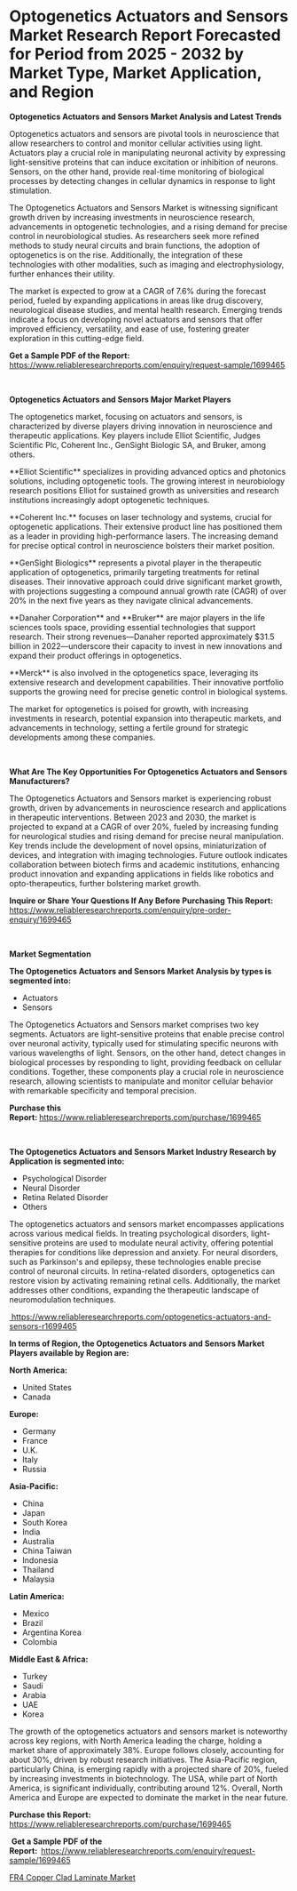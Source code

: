 <p><h1>Optogenetics Actuators and Sensors Market Research Report Forecasted for Period from 2025 -  2032 by Market Type, Market Application, and Region</h1></p><p><strong>Optogenetics Actuators and Sensors Market Analysis and Latest Trends</strong></p>
<p><p>Optogenetics actuators and sensors are pivotal tools in neuroscience that allow researchers to control and monitor cellular activities using light. Actuators play a crucial role in manipulating neuronal activity by expressing light-sensitive proteins that can induce excitation or inhibition of neurons. Sensors, on the other hand, provide real-time monitoring of biological processes by detecting changes in cellular dynamics in response to light stimulation.</p><p>The Optogenetics Actuators and Sensors Market is witnessing significant growth driven by increasing investments in neuroscience research, advancements in optogenetic technologies, and a rising demand for precise control in neurobiological studies. As researchers seek more refined methods to study neural circuits and brain functions, the adoption of optogenetics is on the rise. Additionally, the integration of these technologies with other modalities, such as imaging and electrophysiology, further enhances their utility.</p><p>The market is expected to grow at a CAGR of 7.6% during the forecast period, fueled by expanding applications in areas like drug discovery, neurological disease studies, and mental health research. Emerging trends indicate a focus on developing novel actuators and sensors that offer improved efficiency, versatility, and ease of use, fostering greater exploration in this cutting-edge field.</p></p>
<p><strong>Get a Sample PDF of the Report:&nbsp;</strong> <a href="https://www.reliableresearchreports.com/enquiry/request-sample/1699465?utm_campaign=2331&utm_medium=2&utm_source=Github&utm_content=ia&utm_term=11022025&utm_id=optogenetics-actuators-and-sensors">https://www.reliableresearchreports.com/enquiry/request-sample/1699465</a></p>
<p>&nbsp;</p>
<p><strong>Optogenetics Actuators and Sensors Major Market Players</strong></p>
<p><p>The optogenetics market, focusing on actuators and sensors, is characterized by diverse players driving innovation in neuroscience and therapeutic applications. Key players include Elliot Scientific, Judges Scientific Plc, Coherent Inc., GenSight Biologic SA, and Bruker, among others.</p><p>**Elliot Scientific** specializes in providing advanced optics and photonics solutions, including optogenetic tools. The growing interest in neurobiology research positions Elliot for sustained growth as universities and research institutions increasingly adopt optogenetic techniques.</p><p>**Coherent Inc.** focuses on laser technology and systems, crucial for optogenetic applications. Their extensive product line has positioned them as a leader in providing high-performance lasers. The increasing demand for precise optical control in neuroscience bolsters their market position.</p><p>**GenSight Biologics** represents a pivotal player in the therapeutic application of optogenetics, primarily targeting treatments for retinal diseases. Their innovative approach could drive significant market growth, with projections suggesting a compound annual growth rate (CAGR) of over 20% in the next five years as they navigate clinical advancements.</p><p>**Danaher Corporation** and **Bruker** are major players in the life sciences tools space, providing essential technologies that support research. Their strong revenues—Danaher reported approximately $31.5 billion in 2022—underscore their capacity to invest in new innovations and expand their product offerings in optogenetics.</p><p>**Merck** is also involved in the optogenetics space, leveraging its extensive research and development capabilities. Their innovative portfolio supports the growing need for precise genetic control in biological systems.</p><p>The market for optogenetics is poised for growth, with increasing investments in research, potential expansion into therapeutic markets, and advancements in technology, setting a fertile ground for strategic developments among these companies.</p></p>
<p>&nbsp;</p>
<p><strong>What Are The Key Opportunities For Optogenetics Actuators and Sensors Manufacturers?</strong></p>
<p><p>The Optogenetics Actuators and Sensors market is experiencing robust growth, driven by advancements in neuroscience research and applications in therapeutic interventions. Between 2023 and 2030, the market is projected to expand at a CAGR of over 20%, fueled by increasing funding for neurological studies and rising demand for precise neural manipulation. Key trends include the development of novel opsins, miniaturization of devices, and integration with imaging technologies. Future outlook indicates collaboration between biotech firms and academic institutions, enhancing product innovation and expanding applications in fields like robotics and opto-therapeutics, further bolstering market growth.</p></p>
<p><strong>Inquire or Share Your Questions If Any Before Purchasing This Report:</strong> <a href="https://www.reliableresearchreports.com/enquiry/pre-order-enquiry/1699465?utm_campaign=2331&utm_medium=2&utm_source=Github&utm_content=ia&utm_term=11022025&utm_id=optogenetics-actuators-and-sensors">https://www.reliableresearchreports.com/enquiry/pre-order-enquiry/1699465</a></p>
<p>&nbsp;</p>
<p><strong>Market Segmentation</strong></p>
<p><strong>The Optogenetics Actuators and Sensors Market Analysis by types is segmented into:</strong></p>
<p><ul><li>Actuators</li><li>Sensors</li></ul></p>
<p><p>The Optogenetics Actuators and Sensors market comprises two key segments. Actuators are light-sensitive proteins that enable precise control over neuronal activity, typically used for stimulating specific neurons with various wavelengths of light. Sensors, on the other hand, detect changes in biological processes by responding to light, providing feedback on cellular conditions. Together, these components play a crucial role in neuroscience research, allowing scientists to manipulate and monitor cellular behavior with remarkable specificity and temporal precision.</p></p>
<p><strong>Purchase this Report:&nbsp;</strong><a href="https://www.reliableresearchreports.com/purchase/1699465?utm_campaign=2331&utm_medium=2&utm_source=Github&utm_content=ia&utm_term=11022025&utm_id=optogenetics-actuators-and-sensors">https://www.reliableresearchreports.com/purchase/1699465</a></p>
<p>&nbsp;</p>
<p><strong>The Optogenetics Actuators and Sensors Market Industry Research by Application is segmented into:</strong></p>
<p><ul><li>Psychological Disorder</li><li>Neural Disorder</li><li>Retina Related Disorder</li><li>Others</li></ul></p>
<p><p>The optogenetics actuators and sensors market encompasses applications across various medical fields. In treating psychological disorders, light-sensitive proteins are used to modulate neural activity, offering potential therapies for conditions like depression and anxiety. For neural disorders, such as Parkinson's and epilepsy, these technologies enable precise control of neuronal circuits. In retina-related disorders, optogenetics can restore vision by activating remaining retinal cells. Additionally, the market addresses other conditions, expanding the therapeutic landscape of neuromodulation techniques.</p></p>
<p><a href="https://www.reliableresearchreports.com/optogenetics-actuators-and-sensors-r1699465?utm_campaign=2331&utm_medium=2&utm_source=Github&utm_content=ia&utm_term=11022025&utm_id=optogenetics-actuators-and-sensors">&nbsp;https://www.reliableresearchreports.com/optogenetics-actuators-and-sensors-r1699465</a></p>
<p><strong>In terms of Region, the Optogenetics Actuators and Sensors Market Players available by Region are:</strong></p>
<p>
    <p> <strong> North America: </strong>
        <ul>
            <li>United States</li>
            <li>Canada</li>
        </ul>
        </p> 
    <p> <strong> Europe: </strong>
        <ul>
            <li>Germany</li>
            <li>France</li>
            <li>U.K.</li>
            <li>Italy</li>
            <li>Russia</li>
        </ul>
        </p> 
    <p> <strong> Asia-Pacific: </strong>
        <ul>
            <li>China</li>
            <li>Japan</li>
            <li>South Korea</li>
            <li>India</li>
            <li>Australia</li>
            <li>China Taiwan</li>
            <li>Indonesia</li>
            <li>Thailand</li>
            <li>Malaysia</li>
        </ul>
        </p> 
    <p> <strong> Latin America: </strong>
        <ul>
            <li>Mexico</li>
            <li>Brazil</li>
            <li>Argentina Korea</li>
            <li>Colombia</li>
        </ul>
        </p> 
    <p> <strong> Middle East & Africa: </strong>
        <ul>
            <li>Turkey</li>
            <li>Saudi</li>
            <li>Arabia</li>
            <li>UAE</li>
            <li>Korea</li>
        </ul>
    </p>
    </p>
<p><p>The growth of the optogenetics actuators and sensors market is noteworthy across key regions, with North America leading the charge, holding a market share of approximately 38%. Europe follows closely, accounting for about 30%, driven by robust research initiatives. The Asia-Pacific region, particularly China, is emerging rapidly with a projected share of 20%, fueled by increasing investments in biotechnology. The USA, while part of North America, is significant individually, contributing around 12%. Overall, North America and Europe are expected to dominate the market in the near future.</p></p>
<p><strong>Purchase this Report: </strong><a href="https://www.reliableresearchreports.com/purchase/1699465?utm_campaign=2331&utm_medium=2&utm_source=Github&utm_content=ia&utm_term=11022025&utm_id=optogenetics-actuators-and-sensors">https://www.reliableresearchreports.com/purchase/1699465</a></p>
<p>&nbsp;<strong>Get a Sample PDF of the Report:&nbsp;&nbsp;</strong><a href="https://www.reliableresearchreports.com/enquiry/request-sample/1699465?utm_campaign=2331&utm_medium=2&utm_source=Github&utm_content=ia&utm_term=11022025&utm_id=optogenetics-actuators-and-sensors">https://www.reliableresearchreports.com/enquiry/request-sample/1699465</a></p>
<p><strong></strong></p>
<p><p><a href="https://github.com/domoniqueluoma76/Market-Research-Report-List-1/blob/main/fr4-copper-clad-laminate-market.md?utm_campaign=2331&utm_medium=2&utm_source=Github&utm_content=ia&utm_term=11022025&utm_id=optogenetics-actuators-and-sensors">FR4 Copper Clad Laminate Market</a></p></p>
